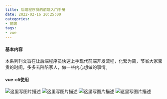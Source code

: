 ```yaml
---
title: 后端程序员的前端入门手册
date: 2022-02-16 20:25:00
categories:
- 前端
tags:
- vue
---
```


#### 基本内容

本系列刊文旨在让后端程序员快速上手现代前端开发流程，化繁为简，节省大家宝贵的时间，多多去陪陪家人，做一些内心想做的事情。

#### vue-cli使用

![这里写图片描述](https://objects.yongtao.wang/images/20220216/20220216192215.png)
![这里写图片描述](https://objects.yongtao.wang/images/20220216/20220216192444.png)
![这里写图片描述](https://objects.yongtao.wang/images/20220216/20220216192509.png)
![这里写图片描述](https://objects.yongtao.wang/images/20220216/20220216194509.png)

